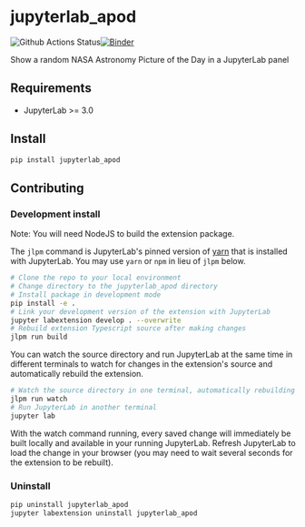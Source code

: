 # jupyterlab_apod

![Github Actions Status](https://github.com/my_name/jupyterlab_apod/workflows/Build/badge.svg)[![Binder](https://mybinder.org/badge_logo.svg)](https://mybinder.org/v2/gh/my_name/jupyterlab_apod/master?urlpath=lab)

Show a random NASA Astronomy Picture of the Day in a JupyterLab panel



## Requirements

* JupyterLab >= 3.0

## Install

```bash
pip install jupyterlab_apod
```


## Contributing

### Development install

Note: You will need NodeJS to build the extension package.

The `jlpm` command is JupyterLab's pinned version of
[yarn](https://yarnpkg.com/) that is installed with JupyterLab. You may use
`yarn` or `npm` in lieu of `jlpm` below.

```bash
# Clone the repo to your local environment
# Change directory to the jupyterlab_apod directory
# Install package in development mode
pip install -e .
# Link your development version of the extension with JupyterLab
jupyter labextension develop . --overwrite
# Rebuild extension Typescript source after making changes
jlpm run build
```

You can watch the source directory and run JupyterLab at the same time in different terminals to watch for changes in the extension's source and automatically rebuild the extension.

```bash
# Watch the source directory in one terminal, automatically rebuilding when needed
jlpm run watch
# Run JupyterLab in another terminal
jupyter lab
```

With the watch command running, every saved change will immediately be built locally and available in your running JupyterLab. Refresh JupyterLab to load the change in your browser (you may need to wait several seconds for the extension to be rebuilt).

### Uninstall

```bash
pip uninstall jupyterlab_apod
jupyter labextension uninstall jupyterlab_apod
```
